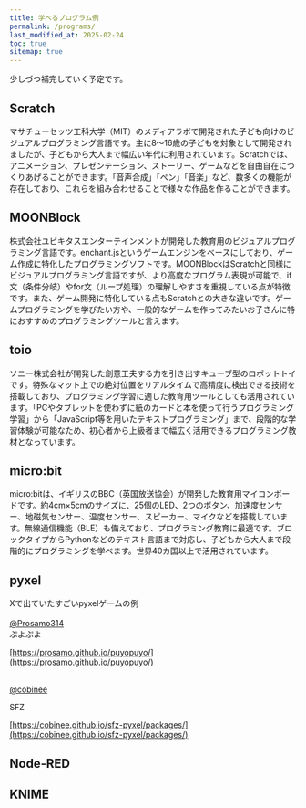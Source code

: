 ```yaml
---
title: 学べるプログラム例
permalink: /programs/
last_modified_at: 2025-02-24
toc: true
sitemap: true
---
```


少しづつ補完していく予定です。

## Scratch 
マサチューセッツ工科大学（MIT）のメディアラボで開発された子ども向けのビジュアルプログラミング言語です。主に8〜16歳の子どもを対象として開発されましたが、子どもから大人まで幅広い年代に利用されています。Scratchでは、アニメーション、プレゼンテーション、ストーリー、ゲームなどを自由自在につくりあげることができます。「音声合成」「ペン」「音楽」など、数多くの機能が存在しており、これらを組み合わせることで様々な作品を作ることができます。

## MOONBlock  
株式会社ユビキタスエンターテインメントが開発した教育用のビジュアルプログラミング言語です。enchant.jsというゲームエンジンをベースにしており、ゲーム作成に特化したプログラミングソフトです。MOONBlockはScratchと同様にビジュアルプログラミング言語ですが、より高度なプログラム表現が可能で、if文（条件分岐）やfor文（ループ処理）の理解しやすさを重視している点が特徴です。また、ゲーム開発に特化している点もScratchとの大きな違いです。ゲームプログラミングを学びたい方や、一般的なゲームを作ってみたいお子さんに特におすすめのプログラミングツールと言えます。

## toio
ソニー株式会社が開発した創意工夫する力を引き出すキューブ型のロボットトイです。特殊なマット上での絶対位置をリアルタイムで高精度に検出できる技術を搭載しており、プログラミング学習に適した教育用ツールとしても活用されています。「PCやタブレットを使わずに紙のカードと本を使って行うプログラミング学習」から「JavaScript等を用いたテキストプログラミング」まで、段階的な学習体験が可能なため、初心者から上級者まで幅広く活用できるプログラミング教材となっています。

## micro:bit  
micro:bitは、イギリスのBBC（英国放送協会）が開発した教育用マイコンボードです。約4cm×5cmのサイズに、25個のLED、2つのボタン、加速度センサー、地磁気センサー、温度センサー、スピーカー、マイクなどを搭載しています。無線通信機能（BLE）も備えており、プログラミング教育に最適です。ブロックタイプからPythonなどのテキスト言語まで対応し、子どもから大人まで段階的にプログラミングを学べます。世界40カ国以上で活用されています。  
     
## pyxel

Xで出ていたすごいpyxelゲームの例<br>
<br>
[@Prosamo314](https://x.com/Prosamo314) <br>
ぷよぷよ<br>

[https://prosamo.github.io/puyopuyo/](https://prosamo.github.io/puyopuyo/) <br>
<br>

[@cobinee](https://x.com/cobinee) <br>

SFZ <br>

[https://cobinee.github.io/sfz-pyxel/packages/](https://cobinee.github.io/sfz-pyxel/packages/)


## Node-RED

## KNIME
